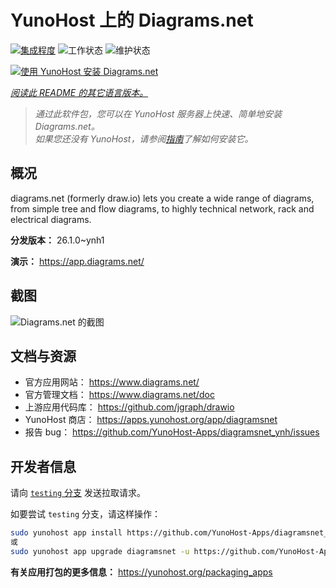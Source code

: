 <!--
注意：此 README 由 <https://github.com/YunoHost/apps/tree/master/tools/readme_generator> 自动生成
请勿手动编辑。
-->

# YunoHost 上的 Diagrams.net

[![集成程度](https://apps.yunohost.org/badge/integration/diagramsnet)](https://ci-apps.yunohost.org/ci/apps/diagramsnet/)
![工作状态](https://apps.yunohost.org/badge/state/diagramsnet)
![维护状态](https://apps.yunohost.org/badge/maintained/diagramsnet)

[![使用 YunoHost 安装 Diagrams.net](https://install-app.yunohost.org/install-with-yunohost.svg)](https://install-app.yunohost.org/?app=diagramsnet)

*[阅读此 README 的其它语言版本。](./ALL_README.md)*

> *通过此软件包，您可以在 YunoHost 服务器上快速、简单地安装 Diagrams.net。*  
> *如果您还没有 YunoHost，请参阅[指南](https://yunohost.org/install)了解如何安装它。*

## 概况

diagrams.net (formerly draw.io) lets you create a wide range of diagrams, from simple tree and flow diagrams, to highly technical network, rack and electrical diagrams.


**分发版本：** 26.1.0~ynh1

**演示：** <https://app.diagrams.net/>

## 截图

![Diagrams.net 的截图](./doc/screenshots/screenshot.png)

## 文档与资源

- 官方应用网站： <https://www.diagrams.net/>
- 官方管理文档： <https://www.diagrams.net/doc>
- 上游应用代码库： <https://github.com/jgraph/drawio>
- YunoHost 商店： <https://apps.yunohost.org/app/diagramsnet>
- 报告 bug： <https://github.com/YunoHost-Apps/diagramsnet_ynh/issues>

## 开发者信息

请向 [`testing` 分支](https://github.com/YunoHost-Apps/diagramsnet_ynh/tree/testing) 发送拉取请求。

如要尝试 `testing` 分支，请这样操作：

```bash
sudo yunohost app install https://github.com/YunoHost-Apps/diagramsnet_ynh/tree/testing --debug
或
sudo yunohost app upgrade diagramsnet -u https://github.com/YunoHost-Apps/diagramsnet_ynh/tree/testing --debug
```

**有关应用打包的更多信息：** <https://yunohost.org/packaging_apps>
